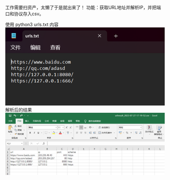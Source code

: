工作需要扫资产，太懒了于是就出来了！
功能：获取URL地址并解析IP，并把端口和协议存入csv。

使用 python3
urls.txt 内容
<img src=data.png>
解析后的结果
<img src=result.png>
